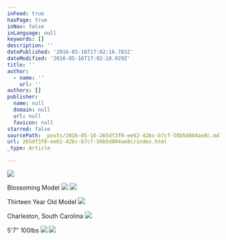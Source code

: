 ```yaml
---
inFeed: true
hasPage: true
inNav: false
inLanguage: null
keywords: []
description: ''
datePublished: '2016-05-16T17:02:16.783Z'
dateModified: '2016-05-16T17:02:10.929Z'
title: ''
author:
  - name: ''
    url: ''
authors: []
publisher:
  name: null
  domain: null
  url: null
  favicon: null
starred: false
sourcePath: _posts/2016-05-16-265df3f0-ee62-42bc-b7cf-50b5d804ae8c.md
url: 265df3f0-ee62-42bc-b7cf-50b5d804ae8c/index.html
_type: Article

---
```

![](https://the-grid-user-content.s3-us-west-2.amazonaws.com/65043e9d-bf3c-44be-b4a0-d73e54467c06.jpg)

Blossoming Model
![](https://the-grid-user-content.s3-us-west-2.amazonaws.com/8bd5d9d9-6970-450b-a00e-d853bd3033cd.png)
![](https://the-grid-user-content.s3-us-west-2.amazonaws.com/43972f56-24f9-4319-a30f-503926ae5086.png)

Thirteen Year Old Model
![](https://the-grid-user-content.s3-us-west-2.amazonaws.com/65aa4816-7d8f-402a-985d-dcd54799e7f5.png)

Charleston, South Carolina
![](https://the-grid-user-content.s3-us-west-2.amazonaws.com/93d9b7df-8265-4435-ae3e-137ea31a6c29.png)

5'7" 100lbs
![](https://the-grid-user-content.s3-us-west-2.amazonaws.com/83da94c8-eb5a-47fc-ae01-6e65f564de92.png)
![](https://the-grid-user-content.s3-us-west-2.amazonaws.com/3860708b-9679-4765-8a41-fcd2f0a24383.jpg)